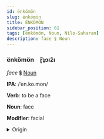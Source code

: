 ```yaml
---
id: ënkömön
slug: ënkömön
title: ËNKÖMÖN
sidebar_position: 61
tags: [ënkömön, Noun, Nilo-Saharan]
description: face § Noun
---
```


### ënkömön&emsp;<span kind="abugida">ɽ̃ʇɔıƶ̃ı</span>

*face* **§** [Noun](../../tags/Noun)

**IPA**: /ˈen.ko.mon/

**Verb**: to be a face

**Noun**: face

**Modifier**: facial

<details>
    <summary>Origin</summary>
    Maasai enk-omóm /ēnkōmón<br/>
    <em>Nilo-Saharan Language Family</em>
</details>